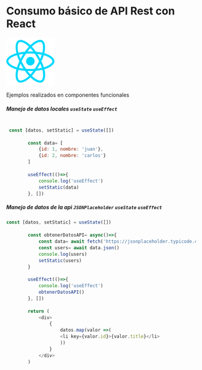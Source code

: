 # Consumo básico de API Rest con React


![](https://raw.githubusercontent.com/CarlosJCdev/Login-React-Firebase/master/src/icons/react1.png)

Ejemplos realizados en componentes funcionales

##### Manejo de datos locales `useState`  `useEffect`

```javascript

 const [datos, setStatic] = useState([])

        const data= [
            {id: 1, nombre: 'juan'},
            {id: 2, nombre: 'carlos'}
        ]

        useEffect(()=>{
            console.log('useEffect')
            setStatic(data)
        }, [])
```
##### Manejo de datos de la api `JSONPlaceholder`  `useState`  `useEffect`

```javascript
const [datos, setStatic] = useState([])

        const obtenerDatosAPI= async()=>{
            const data= await fetch('https://jsonplaceholder.typicode.com/photos')
            const users= await data.json()
            console.log(users)
            setStatic(users)
        }

        useEffect(()=>{
            console.log('useEffect')
            obtenerDatosAPI()
        }, [])

        return (
            <div>
                {
                    datos.map(valor =>(
                    <li key={valor.id}>{valor.title}</li>
                    ))
                }
            </div>
        )
```
